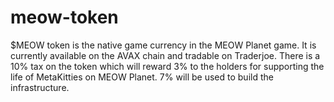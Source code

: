 # meow-token
$MEOW token is the native game currency in the MEOW Planet game. It is currently available on the AVAX chain and tradable on Traderjoe. There is a 10% tax on the token which will reward 3% to the holders for supporting the life of MetaKitties on MEOW Planet. 7% will be used to build the infrastructure.
